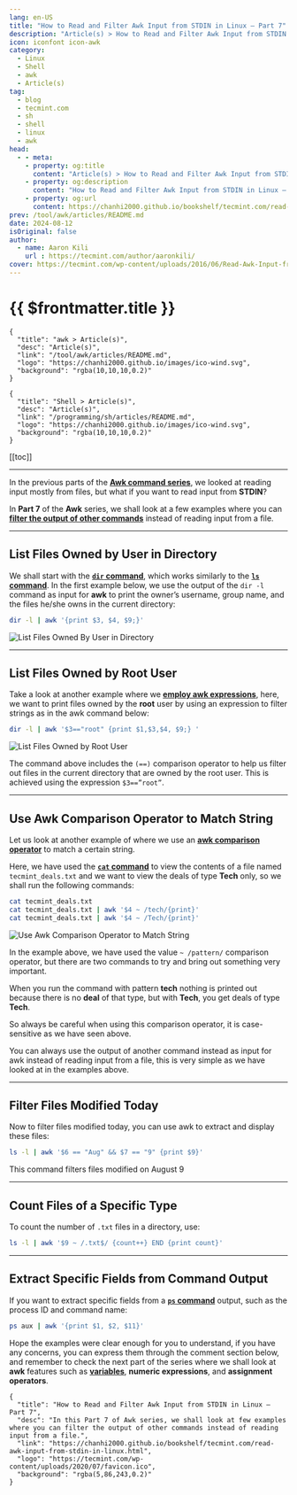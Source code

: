 ```yaml
---
lang: en-US
title: "How to Read and Filter Awk Input from STDIN in Linux – Part 7"
description: "Article(s) > How to Read and Filter Awk Input from STDIN in Linux – Part 7"
icon: iconfont icon-awk
category: 
  - Linux
  - Shell
  - awk
  - Article(s)
tag: 
  - blog
  - tecmint.com
  - sh
  - shell
  - linux
  - awk
head:
  - - meta:
    - property: og:title
      content: "Article(s) > How to Read and Filter Awk Input from STDIN in Linux – Part 7"
    - property: og:description
      content: "How to Read and Filter Awk Input from STDIN in Linux – Part 7"
    - property: og:url
      content: https://chanhi2000.github.io/bookshelf/tecmint.com/read-awk-input-from-stdin-in-linux.html
prev: /tool/awk/articles/README.md
date: 2024-08-12
isOriginal: false
author:
  - name: Aaron Kili
    url : https://tecmint.com/author/aaronkili/
cover: https://tecmint.com/wp-content/uploads/2016/06/Read-Awk-Input-from-STDIN.png
---
```


# {{ $frontmatter.title }}

```component VPCard
{
  "title": "awk > Article(s)",
  "desc": "Article(s)",
  "link": "/tool/awk/articles/README.md",
  "logo": "https://chanhi2000.github.io/images/ico-wind.svg",
  "background": "rgba(10,10,10,0.2)"
}
```

```component VPCard
{
  "title": "Shell > Article(s)",
  "desc": "Article(s)",
  "link": "/programming/sh/articles/README.md",
  "logo": "https://chanhi2000.github.io/images/ico-wind.svg",
  "background": "rgba(10,10,10,0.2)"
}
```

[[toc]]

---

<SiteInfo
  name="How to Read and Filter Awk Input from STDIN in Linux – Part 7"
  desc="In this Part 7 of Awk series, we shall look at few examples where you can filter the output of other commands instead of reading input from a file."
  url="https://tecmint.com/read-awk-input-from-stdin-in-linux"
  logo="https://tecmint.com/wp-content/uploads/2020/07/favicon.ico"
  preview="https://tecmint.com/wp-content/uploads/2016/06/Read-Awk-Input-from-STDIN.png"/>

In the previous parts of the [**Awk command series**](/tecmint.com/use-linux-awk-command-to-filter-text-string-in-files.md), we looked at reading input mostly from files, but what if you want to read input from **STDIN**?

In **Part 7** of the **Awk** series, we shall look at a few examples where you can [**filter the output of other commands**](/tecmint.com/pipe-command-output-to-other-commands.md) instead of reading input from a file.

---

## List Files Owned by User in Directory

We shall start with the [**`dir` command**](/tecmint.com/linux-dir-command-usage-with-examples.md), which works similarly to the [**`ls` command**](/tecmint.com/ls-command-in-linux.md). In the first example below, we use the output of the `dir -l` command as input for **awk** to print the owner’s username, group name, and the files he/she owns in the current directory:

```sh
dir -l | awk '{print $3, $4, $9;}'
```

![List Files Owned By User in Directory](https://tecmint.com/wp-content/uploads/2016/06/List-Files-Owned-By-User-in-Directory.png)

---

## List Files Owned by Root User

Take a look at another example where we [**employ awk expressions**](/tecmint.com/combine-multiple-expressions-in-awk.md), here, we want to print files owned by the **root** user by using an expression to filter strings as in the awk command below:

```sh
dir -l | awk '$3=="root" {print $1,$3,$4, $9;} '
```

![List Files Owned by Root User](https://tecmint.com/wp-content/uploads/2016/06/List-Files-Owned-by-Root-User.png)

The command above includes the `(==)` comparison operator to help us filter out files in the current directory that are owned by the root user. This is achieved using the expression `$3==”root”`.

---

## Use Awk Comparison Operator to Match String

Let us look at another example of where we use an [**awk comparison operator**](/tecmint.com/comparison-operators-in-awk.md) to match a certain string.

Here, we have used the [**`cat` command**](/tecmint.com/13-basic-cat-command-examples-in-linux.md) to view the contents of a file named <FontIcon icon="fas fa-file-lines"/>`tecmint_deals.txt` and we want to view the deals of type **Tech** only, so we shall run the following commands:

```sh
cat tecmint_deals.txt
cat tecmint_deals.txt | awk '$4 ~ /tech/{print}'
cat tecmint_deals.txt | awk '$4 ~ /Tech/{print}'
```

![Use Awk Comparison Operator to Match String](https://tecmint.com/wp-content/uploads/2016/06/Use-Comparison-Operator-to-Match-String.png)

In the example above, we have used the value `~ /pattern/` comparison operator, but there are two commands to try and bring out something very important.

When you run the command with pattern **tech** nothing is printed out because there is no **deal** of that type, but with **Tech**, you get deals of type **Tech**.

So always be careful when using this comparison operator, it is case-sensitive as we have seen above.

You can always use the output of another command instead as input for awk instead of reading input from a file, this is very simple as we have looked at in the examples above.

---

## Filter Files Modified Today

Now to filter files modified today, you can use awk to extract and display these files:

```sh
ls -l | awk '$6 == "Aug" && $7 == "9" {print $9}'
```

This command filters files modified on August 9

---

## Count Files of a Specific Type

To count the number of `.txt` files in a directory, use:

```sh
ls -l | awk '$9 ~ /.txt$/ {count++} END {print count}'
```

---

## Extract Specific Fields from Command Output

If you want to extract specific fields from a [**`ps` command**](/tecmint.com/ps-command-examples-for-linux-process-monitoring.md) output, such as the process ID and command name:

```sh
ps aux | awk '{print $1, $2, $11}'
```

Hope the examples were clear enough for you to understand, if you have any concerns, you can express them through the comment section below, and remember to check the next part of the series where we shall look at **awk** features such as [**variables**](/tecmint.com/learn-awk-variables-numeric-expressions-and-assignment-operators.md), **numeric expressions**, and **assignment operators**.

<!-- TODO: add ARTICLE CARD -->
```component VPCard
{
  "title": "How to Read and Filter Awk Input from STDIN in Linux – Part 7",
  "desc": "In this Part 7 of Awk series, we shall look at few examples where you can filter the output of other commands instead of reading input from a file.",
  "link": "https://chanhi2000.github.io/bookshelf/tecmint.com/read-awk-input-from-stdin-in-linux.html",
  "logo": "https://tecmint.com/wp-content/uploads/2020/07/favicon.ico",
  "background": "rgba(5,86,243,0.2)"
}
```

